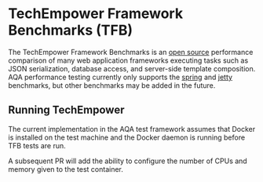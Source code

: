 
<!--
Licensed under the Apache License, Version 2.0 (the "License");
you may not use this file except in compliance with the License.
You may obtain a copy of the License at

[1]https://www.apache.org/licenses/LICENSE-2.0

Unless required by applicable law or agreed to in writing, software
distributed under the License is distributed on an "AS IS" BASIS,
WITHOUT WARRANTIES OR CONDITIONS OF ANY KIND, either express or implied.
See the License for the specific language governing permissions and
-->

# TechEmpower Framework Benchmarks (TFB)

The TechEmpower Framework Benchmarks is an [open source](https://github.com/TechEmpower/FrameworkBenchmarks) performance comparison of many web application frameworks executing tasks such as JSON serialization, database access, and server-side template composition. AQA performance testing currently only supports the [spring](https://github.com/TechEmpower/FrameworkBenchmarks/tree/master/frameworks/Java/spring) and [jetty](https://github.com/TechEmpower/FrameworkBenchmarks/tree/master/frameworks/Java/jetty) benchmarks, but other benchmarks may be added in the future.

## Running TechEmpower

The current implementation in the AQA test framework assumes that Docker is installed on the test machine and the Docker daemon is running before TFB tests are run. 

A subsequent PR will add the ability to configure the number of CPUs and memory given to the test container.